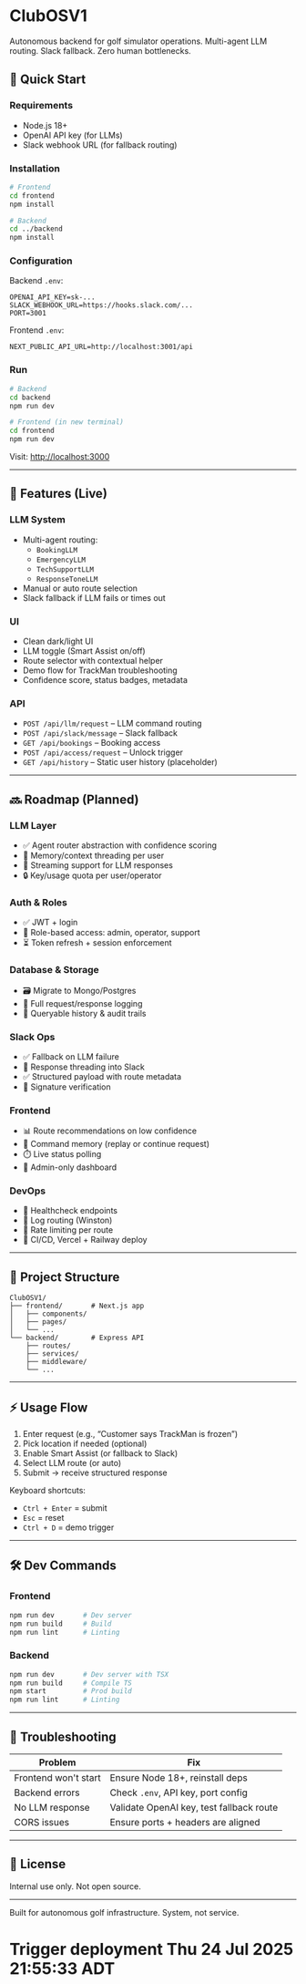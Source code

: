 # ClubOSV1

Autonomous backend for golf simulator operations. Multi-agent LLM routing. Slack fallback. Zero human bottlenecks.

## 🚀 Quick Start

### Requirements
- Node.js 18+
- OpenAI API key (for LLMs)
- Slack webhook URL (for fallback routing)

### Installation

```bash
# Frontend
cd frontend
npm install

# Backend
cd ../backend
npm install
```

### Configuration

Backend `.env`:
```
OPENAI_API_KEY=sk-...
SLACK_WEBHOOK_URL=https://hooks.slack.com/...
PORT=3001
```

Frontend `.env`:
```
NEXT_PUBLIC_API_URL=http://localhost:3001/api
```

### Run

```bash
# Backend
cd backend
npm run dev

# Frontend (in new terminal)
cd frontend
npm run dev
```

Visit: [http://localhost:3000](http://localhost:3000)

---

## 🧠 Features (Live)

### LLM System
- Multi-agent routing:
  - `BookingLLM`
  - `EmergencyLLM`
  - `TechSupportLLM`
  - `ResponseToneLLM`
- Manual or auto route selection
- Slack fallback if LLM fails or times out

### UI
- Clean dark/light UI
- LLM toggle (Smart Assist on/off)
- Route selector with contextual helper
- Demo flow for TrackMan troubleshooting
- Confidence score, status badges, metadata

### API
- `POST /api/llm/request` – LLM command routing
- `POST /api/slack/message` – Slack fallback
- `GET /api/bookings` – Booking access
- `POST /api/access/request` – Unlock trigger
- `GET /api/history` – Static user history (placeholder)

---

## 🔜 Roadmap (Planned)

### LLM Layer
- ✅ Agent router abstraction with confidence scoring
- 🧠 Memory/context threading per user
- 🔁 Streaming support for LLM responses
- 🔒 Key/usage quota per user/operator

### Auth & Roles
- ✅ JWT + login
- 🔐 Role-based access: admin, operator, support
- ⏳ Token refresh + session enforcement

### Database & Storage
- 🗃️ Migrate to Mongo/Postgres
- 🧾 Full request/response logging
- 📅 Queryable history & audit trails

### Slack Ops
- ✅ Fallback on LLM failure
- 🧵 Response threading into Slack
- ✅ Structured payload with route metadata
- 🔐 Signature verification

### Frontend
- 📊 Route recommendations on low confidence
- 🧠 Command memory (replay or continue request)
- ⏱️ Live status polling
- 🧪 Admin-only dashboard

### DevOps
- 🚦 Healthcheck endpoints
- 🧵 Log routing (Winston)
- 🧲 Rate limiting per route
- 🚀 CI/CD, Vercel + Railway deploy

---

## 🧱 Project Structure

```
ClubOSV1/
├── frontend/       # Next.js app
│   ├── components/
│   ├── pages/
│   └── ...
└── backend/        # Express API
    ├── routes/
    ├── services/
    ├── middleware/
    └── ...
```

---

## ⚡ Usage Flow

1. Enter request (e.g., “Customer says TrackMan is frozen”)
2. Pick location if needed (optional)
3. Enable Smart Assist (or fallback to Slack)
4. Select LLM route (or auto)
5. Submit → receive structured response

Keyboard shortcuts:
- `Ctrl + Enter` = submit
- `Esc` = reset
- `Ctrl + D` = demo trigger

---

## 🛠️ Dev Commands

### Frontend
```bash
npm run dev       # Dev server
npm run build     # Build
npm run lint      # Linting
```

### Backend
```bash
npm run dev       # Dev server with TSX
npm run build     # Compile TS
npm start         # Prod build
npm run lint      # Linting
```

---

## 🧯 Troubleshooting

| Problem               | Fix                                      |
|-----------------------|-------------------------------------------|
| Frontend won't start  | Ensure Node 18+, reinstall deps           |
| Backend errors        | Check `.env`, API key, port config        |
| No LLM response       | Validate OpenAI key, test fallback route  |
| CORS issues           | Ensure ports + headers are aligned        |

---

## 🧾 License

Internal use only. Not open source.

---

Built for autonomous golf infrastructure. System, not service.
# Trigger deployment Thu 24 Jul 2025 21:55:33 ADT
